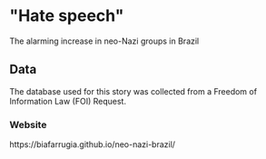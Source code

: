 <h1> "Hate speech" </H1>
<p>The alarming increase in neo-Nazi groups in Brazil </p>

<h2> Data </h2>
<p> The database used for this story was collected from a Freedom of Information Law (FOI) Request.
  
  <h3> Website </h3>
  <p> https://biafarrugia.github.io/neo-nazi-brazil/ </p>
